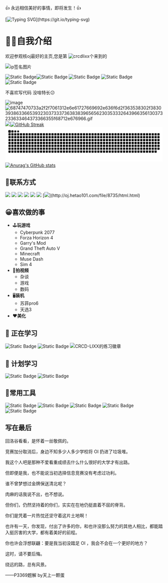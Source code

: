 👍 永远相信美好的事情，即将发生！👍

[![Typing SVG](https://readme-typing-svg.demolab.com?font=JetBrains+Mono&pause=500&center=%E5%81%87&vCenter=%E5%81%87&repeat=%E7%9C%9F&width=280&height=40&lines=Hi%2CI'm+Lixx!;Welcome+to+my+homepage!)](https://git.io/typing-svg)

# 🙋‍♂️自我介绍

欢迎参观核oj最好的主页,您是第
![crcdlixx](https://count.getloli.com/get/@:crcdlixx)个来到的

<img alt="ip签名图片" src="https://www.ipip5.com/ipimg">

![Static Badge](https://img.shields.io/badge/-果粉-blue?logo=apple&logoColor=%23FFFFFF&labelColor=%23000000&color=%23000000)![Static Badge](https://img.shields.io/badge/-软粉-blue?logo=microsoft&logoColor=%23FFFFFF&labelColor=%235E5E5E&color=%235E5E5E)  ![Static Badge](https://img.shields.io/badge/-米粉-blue?logo=Xiaomi&logoColor=%23FFFFFF&labelColor=%23FF6900&color=%23FF6900)  ![Static Badge](https://img.shields.io/badge/-谷粉-blue?logo=google&logoColor=%23FFFFFF&labelColor=%234285F4&color=%234285F4)  ![Static Badge](https://img.shields.io/badge/索粉-blue?logo=sony&logoColor=%23FFFFFF&labelColor=%23000000&color=%23000000)

不喜欢写代码 没啥特长😕

![image](http://oj.hetao101.com/file/8735/nMlN4cZYk8d7_mThGYf4l.png)[
](https://www.luogu.com.cn/user/1007861)
![68747470733a2f2f7061312e6e61727669692e636f6d2f363538302f383039386336653932303733373638383965656230353332643966356130373233633464373366355f68712e676966.gif](https://img1.imgtp.com/2023/08/23/hNTdLcs8.gif)![](https://stats.justsong.cn/api/bilibili/?id=2035726124&lang=zh-C)[![GitHub Streak](https://streak-stats.demolab.com?user=crcdlixx&locale=zh_Hans&date_format=M%20j%5B%2C%20Y%5D&mode=weekly&card_width=200)](https://git.io/streak-stats)
![](https://github.com/Platane/snk/raw/output/github-contribution-grid-snake.svg)
[![Anurag's GitHub stats](https://github-readme-stats.vercel.app/api?username=crcdlixx)](https://github.com/anuraghazra/github-readme-stats)

## 📮联系方式

[![](https://img.shields.io/badge/-主页-blue?logo=Bilibili&logoColor=%23FFFFFF&labelColor=%2300A1D68&color=%2300A1D6)](https://space.bilibili.com/2035726124?spm_id_from=333.1007.0.0)  [![](https://img.shields.io/badge/-加微信-blue?logo=WeChat&logoColor=%23FFFFFF&labelColor=%2307C1608&color=%2307C160)](https://img1.imgtp.com/2023/08/22/Kz0PfP8Q.jpg)  [![](https://img.shields.io/badge/-加QQ-blue?logo=tencentqq&logoColor=%23FFFFFF&labelColor=%23EB1923&color=%23EB1923)](https://img1.imgtp.com/2023/08/22/X8FuefQI.jpg)  [![](https://img.shields.io/badge/-饿饿,喂喂-blue?logo=alipay&logoColor=%23FFFFFF&labelColor=%231890FF&color=%231890FF)](https://img1.imgtp.com/2023/08/22/LaTEar5D.jpg)  [![](https://img.shields.io/badge/-%E5%8A%A0Steam-blue?logo=Steam&logoColor=%23FFFFFF&labelColor=%23000000&color=%23000000)](https://steamcommunity.com/profiles/76561199515997516/)  [![](https://img.shields.io/badge/洛谷-主页-blue)](https://www.luogu.com.cn/user/1007861)
[![](https://img.shields.io/badge/个人-网站-blue?)](http://oj.hetao101.com/file/8735/html.html)

## 😀喜欢做的事

* 🕹️**玩游戏**
  * Cyberpunk 2077
  * Forza Horizon 4
  * Garry's Mod
  * Grand Theft Auto V
  * Minecraft
  * Muse Dash
  * Sim 4
* **📸拍视频**
  * 杂谈
  * 游戏
  * 数码
* 🖥️**装机**
  * 苏菲pro6
  * 天选3
* ❤️**美化**

## 💪 正在学习

![Static Badge](https://img.shields.io/badge/-C%2B%2B-green?logo=C%2B%2B&labelColor=%230E5E9B&color=%230E5E9B)            ![Static Badge](https://img.shields.io/badge/-HTML-blue?logo=HTML5&logoColor=%23FFFFFF&labelColor=%23DB5631&color=%23DB5631)        ![CRCD-LIXX的练习徽章](https://lg-card.worldhim.cf/shield?id=1007861)

## 🧠 计划学习

![Static Badge](https://img.shields.io/badge/-Python-blue?logo=Python&logoColor=%23FFFFFF&labelColor=%233F78A8&color=%233F78A8)          ![Static Badge](https://img.shields.io/badge/-Androidstudio-blue?logo=androidstudio&logoColor=%23FFFFFF&labelColor=%2346D586&color=%2346D586)

## 🧰常用工具

![Static Badge](https://img.shields.io/badge/-Visual%20Studio-blue?logo=Visual%20Studio&logoColor=%23FFFFFF&labelColor=%235C2D91&color=%235C2D91)     ![Static Badge](https://img.shields.io/badge/-Windows%2011-blue?logo=Windows%2011&logoColor=%23FFFFFF&labelColor=%230078D4&color=%230078D4)         ![Static Badge](https://img.shields.io/badge/-Microsoft%20Edge-blue?logo=Microsoft%20Edge&logoColor=%23FFFFFF&labelColor=%230078D7&color=%230078D7)
![Static Badge](https://img.shields.io/badge/-Apple-blue?logo=apple&logoColor=%23FFFFFF&labelColor=%23000000&color=%23000000)
![Static Badge](https://img.shields.io/badge/-Asus-blue?logo=asus&logoColor=%23FFFFFF&labelColor=%23000000&color=%23000000)

## 写在最后

回洛谷看看，是怀着一丝敬佩的。

竞赛加分取消后，身边不知多少人多少学校将 OI 扔进了垃圾堆。

我这个人吧是那种不爱看重成绩去什么什么很好的大学才有出路。

但即便是我，也不能说当初选择信息竞赛没有考虑过功利。

谁不曾梦想过金牌保送清北呢？

肉麻的话我说不出，也不想说。

但你们，仍然坚持着的你们，实实在在地仍挺直着不屈的脊背。

你们是凭着一片热忱还坚守着这片土地啊！

也许有一天，你发现，付出了许多的你，和也许没那么努力的其他人相比，都能踏入挺厉害的大学，都有着美好的前程。

你也许会浮想联翩：要是我当初没踏足 OI ，我会不会在一个更好的地方？

这时，请不要后悔。

绕远的路，总有风景。

——P3369题解 by天上一颗蛋
